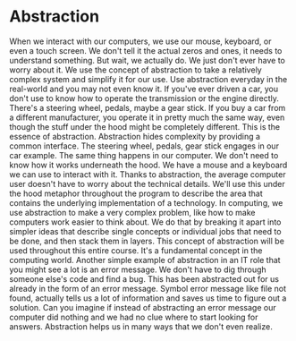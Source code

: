 # Abstraction

When we interact with our computers, we use our mouse, keyboard, or even a touch screen. We don't tell it the actual zeros and ones, it needs to understand something. But wait, we actually do. We just don't ever have to worry about it. We use the concept of abstraction to take a relatively complex system and simplify it for our use. Use abstraction everyday in the real-world and you may not even know it. If you've ever driven a car, you don't use to know how to operate the transmission or the engine directly. There's a steering wheel, pedals, maybe a gear stick. If you buy a car from a different manufacturer, you operate it in pretty much the same way, even though the stuff under the hood might be completely different. This is the essence of abstraction. Abstraction hides complexity by providing a common interface. The steering wheel, pedals, gear stick engages in our car example. The same thing happens in our computer. We don't need to know how it works underneath the hood. We have a mouse and a keyboard we can use to interact with it. Thanks to abstraction, the average computer user doesn't have to worry about the technical details. We'll use this under the hood metaphor throughout the program to describe the area that contains the underlying implementation of a technology. In computing, we use abstraction to make a very complex problem, like how to make computers work easier to think about. We do that by breaking it apart into simpler ideas that describe single concepts or individual jobs that need to be done, and then stack them in layers. This concept of abstraction will be used throughout this entire course. It's a fundamental concept in the computing world. Another simple example of abstraction in an IT role that you might see a lot is an error message. We don't have to dig through someone else's code and find a bug. This has been abstracted out for us already in the form of an error message. Symbol error message like file not found, actually tells us a lot of information and saves us time to figure out a solution. Can you imagine if instead of abstracting an error message our computer did nothing and we had no clue where to start looking for answers. Abstraction helps us in many ways that we don't even realize.
